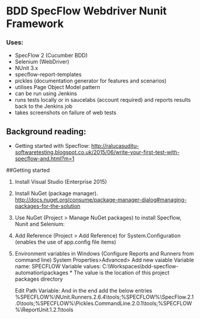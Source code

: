 # BDD SpecFlow Webdriver Nunit Framework

### Uses:  
+ SpecFlow 2 (Cucumber BDD)
+ Selenium (WebDriver)
+ NUnit 3.x
+ specflow-report-templates 
+ pickles (documentation generator for features and scenarios)
+ utilises Page Object Model pattern
+ can be run using Jenkins
+ runs tests locally or in saucelabs (account required) and reports results back to the Jenkins job
+ takes screenshots on failure of web tests

## Background reading: 
* Getting started with Specflow: http://ralucasuditu-softwaretesting.blogspot.co.uk/2015/06/write-your-first-test-with-specflow-and.html?m=1

##Getting started
1. Install Visual Studio (Enterprise 2015)
2. Install NuGet (package manager). http://docs.nuget.org/consume/package-manager-dialog#managing-packages-for-the-solution
3. Use NuGet (Project > Manage NuGet packages) to install Specflow, Nunit and Selenium:
4. Add Reference (Project > Add Reference) for System.Configuration (enables the use of app.config file items) 
5. Environment variables in Windows (Configure Reports and Runners from command line)
	System Properties>Advanced> Add new vaiable
		Variable name: SPECFLOW
		Variable values: C:\Workspaces\bdd-specflow-automation\packages
		* The value is the location of this project packages directory
	
	Edit Path Variable:  And in the end add the below entries
	%SPECFLOW%\NUnit.Runners.2.6.4\tools;%SPECFLOW%\SpecFlow.2.1.0\tools\;%SPECFLOW%\Pickles.CommandLine.2.0.1\tools;%SPECFLOW%\ReportUnit.1.2.1\tools
  
